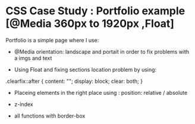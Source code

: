 # CSS Case Study : Portfolio example [@Media 360px to  1920px ,Float]

Portfolio is a simple page where I use: 

- @Media orientation: landscape and portait in order to fix problems with a imgs and text 

- Using Float and fixing sections location problem by using: 

 .clearfix::after {
  content: "";
  display: block;
  clear: both;
}

- Placeing elements in the right place using : position: relative / absolute

- z-index 

- all functions with border-box
